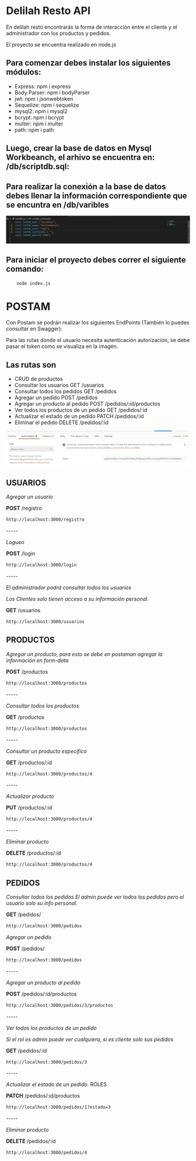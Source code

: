 # Delilah Resto API

En delilah resto encontrarás la forma de interacción entre el cliente y el administrador con los productos y pedidos.

El proyecto se encuentra realizado en node.js

## Para comenzar debes instalar los siguientes módulos:
* Express: npm i express
* Body Parser: npm i bodyParser
* jwt: npm i jsonwebtoken
* Sequelize: npm i sequelize
* mysql2: npm i mysql2
* bcrypt: npm i bcrypt
* multer: npm i multer
* path: npm i path

## Luego, crear la base de datos en Mysql Workbeanch, el arhivo se encuentra en: /db/scriptdb.sql:


##  Para realizar la conexión a la base de datos debes llenar la información correspondiente que se encuntra en /db/varibles

![](/imagenes/Conexionbd.jpg)

## Para iniciar el proyecto debes correr el siguiente comando:

```shell
    node index.js
```
# POSTAM #

Con Postam se podrán realizar los siguientes EndPoints (También lo puedes consultar en Swagger):

Para las rutas donde el usuario necesita autenticación autorización, se debe pasar el token como se visualiza en la imagén.

## Las rutas son ##

* CRUD de productos
* Consultar los usuarios GET /usuarios
* Consultar todos los pedidos GET /pedidos
* Agregar un pedido POST /pedidos
* Agregar un producto al pedido POST  /pedidos/:id/productos
* Ver todos los productos de un pedido GET /pedidos/:id
* Actualizar el estado de un pedido PATCH /pedidos/:id
* Eliminar el pedido DELETE /pedidos/:id


![](/imagenes/postman.jpg)


## USUARIOS

*Agregar un usuario*

**POST** /registro
```bash
http://localhost:3000/registro
```
*-----*

*Logueo*

**POST** /login
```bash
http://localhost:3000/login
```
*-----*

*El administrador podrá consultar todos los usuarios*

*Los Clientes solo tienen acceso a su información personal.*

**GET** /usuarios
```bash
http://localhost:3000/usuarios
```

## PRODUCTOS

*Agregar un producto, para esto se debe en postaman agregar la información en form-data*

**POST** /productos
```bash
http://localhost:3000/productos
```
*-----*

*Consultar todos los  productos*

**GET** /productos
```bash
http://localhost:3000/productos
```

*-----*

*Consultar un producto específico*

**GET** /productos/:id

```bash
http://localhost:3000/productos/4
```
*-----*

*Actualizar producto*

**PUT** /productos/:id

```bash
http://localhost:3000/productos/4
```

*-----*

*Eliminar producto*

**DELETE** /productos/:id

```bash
http://localhost:3000/productos/4
```

## PEDIDOS

*Consultar todos los pedidos*
*El admin puede ver todos los pedidos pero el usuario solo su info personal.*

**GET** /pedidos/

```bash
http://localhost:3000/pedidos
```
*Agregar un pedido*

**POST** /pedidos/

```bash
http://localhost:3000/pedidos
```
*-----*

*Agregar un producto al pedido*

**POST** /pedidos/:id/productos

```bash
http://localhost:3000/pedidos/3/productos
```
*-----*

*Ver todos los productos de un pedido*

*Si el rol es admin puede ver cualquiera, si es cliente solo sus pedidos*

**GET** /pedidos/:id

```bash
http://localhost:3000/pedidos/3
```
*-----*

*Actualizar el estado de un pedido.* ROLES 

**PATCH** /pedidos/:id/productos
    
```bash
http://localhost:3000/pedidos/1?estado=3
```
*-----*

*Eliminar producto*

**DELETE** /pedidos/:id

```bash
http://localhost:3000/pedidos/4
```
